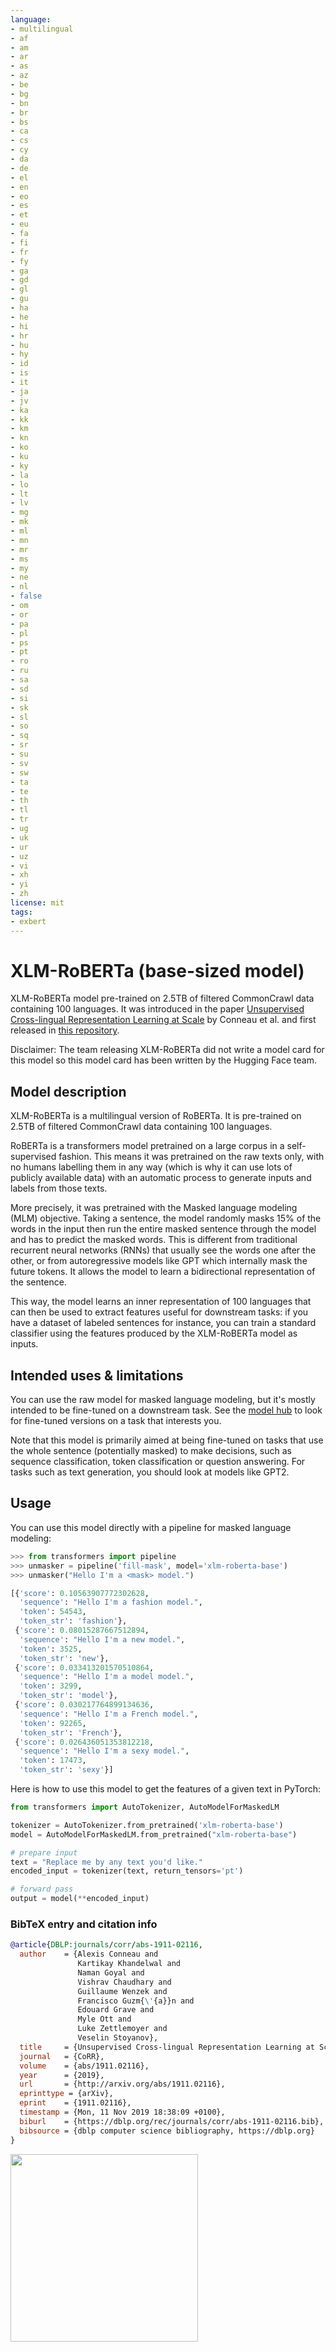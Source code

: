 ```yaml
---
language:
- multilingual
- af
- am
- ar
- as
- az
- be
- bg
- bn
- br
- bs
- ca
- cs
- cy
- da
- de
- el
- en
- eo
- es
- et
- eu
- fa
- fi
- fr
- fy
- ga
- gd
- gl
- gu
- ha
- he
- hi
- hr
- hu
- hy
- id
- is
- it
- ja
- jv
- ka
- kk
- km
- kn
- ko
- ku
- ky
- la
- lo
- lt
- lv
- mg
- mk
- ml
- mn
- mr
- ms
- my
- ne
- nl
- false
- om
- or
- pa
- pl
- ps
- pt
- ro
- ru
- sa
- sd
- si
- sk
- sl
- so
- sq
- sr
- su
- sv
- sw
- ta
- te
- th
- tl
- tr
- ug
- uk
- ur
- uz
- vi
- xh
- yi
- zh
license: mit
tags:
- exbert
---
```


# XLM-RoBERTa (base-sized model) 

XLM-RoBERTa model pre-trained on 2.5TB of filtered CommonCrawl data containing 100 languages. It was introduced in the paper [Unsupervised Cross-lingual Representation Learning at Scale](https://arxiv.org/abs/1911.02116) by Conneau et al. and first released in [this repository](https://github.com/pytorch/fairseq/tree/master/examples/xlmr). 

Disclaimer: The team releasing XLM-RoBERTa did not write a model card for this model so this model card has been written by the Hugging Face team.

## Model description

XLM-RoBERTa is a multilingual version of RoBERTa. It is pre-trained on 2.5TB of filtered CommonCrawl data containing 100 languages. 

RoBERTa is a transformers model pretrained on a large corpus in a self-supervised fashion. This means it was pretrained on the raw texts only, with no humans labelling them in any way (which is why it can use lots of publicly available data) with an automatic process to generate inputs and labels from those texts.

More precisely, it was pretrained with the Masked language modeling (MLM) objective. Taking a sentence, the model randomly masks 15% of the words in the input then run the entire masked sentence through the model and has to predict the masked words. This is different from traditional recurrent neural networks (RNNs) that usually see the words one after the other, or from autoregressive models like GPT which internally mask the future tokens. It allows the model to learn a bidirectional representation of the sentence.

This way, the model learns an inner representation of 100 languages that can then be used to extract features useful for downstream tasks: if you have a dataset of labeled sentences for instance, you can train a standard classifier using the features produced by the XLM-RoBERTa model as inputs.

## Intended uses & limitations

You can use the raw model for masked language modeling, but it's mostly intended to be fine-tuned on a downstream task. See the [model hub](https://huggingface.co/models?search=xlm-roberta) to look for fine-tuned versions on a task that interests you.

Note that this model is primarily aimed at being fine-tuned on tasks that use the whole sentence (potentially masked) to make decisions, such as sequence classification, token classification or question answering. For tasks such as text generation, you should look at models like GPT2.

## Usage

You can use this model directly with a pipeline for masked language modeling:

```python
>>> from transformers import pipeline
>>> unmasker = pipeline('fill-mask', model='xlm-roberta-base')
>>> unmasker("Hello I'm a <mask> model.")

[{'score': 0.10563907772302628,
  'sequence': "Hello I'm a fashion model.",
  'token': 54543,
  'token_str': 'fashion'},
 {'score': 0.08015287667512894,
  'sequence': "Hello I'm a new model.",
  'token': 3525,
  'token_str': 'new'},
 {'score': 0.033413201570510864,
  'sequence': "Hello I'm a model model.",
  'token': 3299,
  'token_str': 'model'},
 {'score': 0.030217764899134636,
  'sequence': "Hello I'm a French model.",
  'token': 92265,
  'token_str': 'French'},
 {'score': 0.026436051353812218,
  'sequence': "Hello I'm a sexy model.",
  'token': 17473,
  'token_str': 'sexy'}]
```

Here is how to use this model to get the features of a given text in PyTorch:

```python
from transformers import AutoTokenizer, AutoModelForMaskedLM

tokenizer = AutoTokenizer.from_pretrained('xlm-roberta-base')
model = AutoModelForMaskedLM.from_pretrained("xlm-roberta-base")

# prepare input
text = "Replace me by any text you'd like."
encoded_input = tokenizer(text, return_tensors='pt')

# forward pass
output = model(**encoded_input)
```

### BibTeX entry and citation info

```bibtex
@article{DBLP:journals/corr/abs-1911-02116,
  author    = {Alexis Conneau and
               Kartikay Khandelwal and
               Naman Goyal and
               Vishrav Chaudhary and
               Guillaume Wenzek and
               Francisco Guzm{\'{a}}n and
               Edouard Grave and
               Myle Ott and
               Luke Zettlemoyer and
               Veselin Stoyanov},
  title     = {Unsupervised Cross-lingual Representation Learning at Scale},
  journal   = {CoRR},
  volume    = {abs/1911.02116},
  year      = {2019},
  url       = {http://arxiv.org/abs/1911.02116},
  eprinttype = {arXiv},
  eprint    = {1911.02116},
  timestamp = {Mon, 11 Nov 2019 18:38:09 +0100},
  biburl    = {https://dblp.org/rec/journals/corr/abs-1911-02116.bib},
  bibsource = {dblp computer science bibliography, https://dblp.org}
}
```

<a href="https://huggingface.co/exbert/?model=xlm-roberta-base">
	<img width="300px" src="https://cdn-media.huggingface.co/exbert/button.png">
</a>
